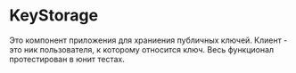 # KeyStorage

Это компонент приложения для храниения публичных ключей. Клиент - это ник пользователя, к которому относится ключ. Весь функционал протестирован в юнит тестах.
